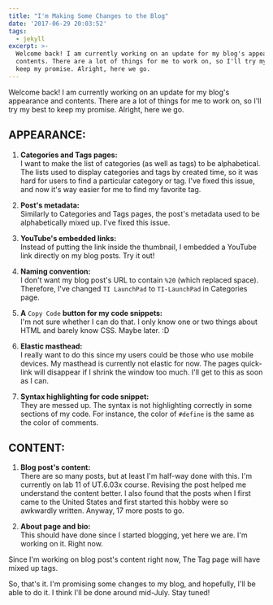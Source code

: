 ```yaml
---
title: "I'm Making Some Changes to the Blog"
date: '2017-06-29 20:03:52'
tags:
  - jekyll
excerpt: >-
  Welcome back! I am currently working on an update for my blog's appearance and
  contents. There are a lot of things for me to work on, so I'll try my best to
  keep my promise. Alright, here we go.
---
```


Welcome back! I am currently working on an update for my blog's appearance and contents. There are a lot of things for me to work on, so I'll try my best to keep my promise. Alright, here we go.

## **APPEARANCE:**

1. **Categories and Tags pages:**<br>
  I want to make the list of categories (as well as tags) to be alphabetical. The lists used to display categories and tags by created time, so it was hard for users to find a particular category or tag. I've fixed this issue, and now it's way easier for me to find my favorite tag.

2. **Post's metadata:**<br>
  Similarly to Categories and Tags pages, the post's metadata used to be alphabetically mixed up. I've fixed this issue.

3. **YouTube's embedded links:**<br>
  Instead of putting the link inside the thumbnail, I embedded a YouTube link directly on my blog posts. Try it out!

4. **Naming convention:**<br>
  I don't want my blog post's URL to contain `%20` (which replaced space). Therefore, I've changed `TI LaunchPad` to `TI-LaunchPad` in Categories page.

5. **A** `Copy Code` **button for my code snippets:**<br>
  I'm not sure whether I can do that. I only know one or two things about HTML and barely know CSS. Maybe later. :D

6. **Elastic masthead:**<br>
  I really want to do this since my users could be those who use mobile devices. My masthead is currently not elastic for now. The pages quick-link will disappear if I shrink the window too much. I'll get to this as soon as I can.

7. **Syntax highlighting for code snippet:**<br>
  They are messed up. The syntax is not highlighting correctly in some sections of my code. For instance, the color of `#define` is the same as the color of comments.

## **CONTENT:**

1. **Blog post's content:**<br>
  There are so many posts, but at least I'm half-way done with this. I'm currently on lab 11 of UT.6.03x course. Revising the post helped me understand the content better. I also found that the posts when I first came to the United States and first started this hobby were so awkwardly written. Anyway, 17 more posts to go.

2. **About page and bio:**<br>
  This should have done since I started blogging, yet here we are. I'm working on it. Right now.

Since I'm working on blog post's content right now, The Tag page will have mixed up tags.

So, that's it. I'm promising some changes to my blog, and hopefully, I'll be able to do it. I think I'll be done around mid-July. Stay tuned!
